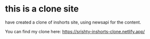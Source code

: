 # this is a clone site
have created a clone of inshorts site, using newsapi for the content.

You can find my clone here:
https://srishty-inshorts-clone.netlify.app/
